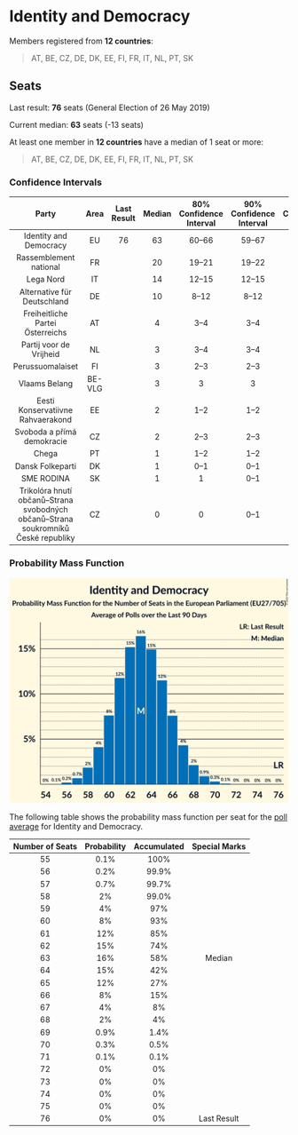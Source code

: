# Identity and Democracy

Members registered from **12 countries**:

> AT, BE, CZ, DE, DK, EE, FI, FR, IT, NL, PT, SK

## Seats

Last result: **76** seats (General Election of 26 May 2019)

Current median: **63** seats (-13 seats)

At least one member in **12 countries** have a median of 1 seat or more:

> AT, BE, CZ, DE, DK, EE, FI, FR, IT, NL, PT, SK

### Confidence Intervals

| Party | Area | Last Result | Median | 80% Confidence Interval | 90% Confidence Interval | 95% Confidence Interval | 99% Confidence Interval |
|:-----:|:----:|:-----------:|:------:|:-----------------------:|:-----------------------:|:-----------------------:|:-----------------------:|
| Identity and Democracy | EU | 76 | 63 | 60–66 | 59–67 | 58–68 | 57–69 |
| Rassemblement national | FR | | 20 | 19–21 | 19–22 | 18–22 | 18–23 |
| Lega Nord | IT | | 14 | 12–15 | 12–15 | 12–16 | 11–17 |
| Alternative für Deutschland | DE | | 10 | 8–12 | 8–12 | 7–13 | 7–13 |
| Freiheitliche Partei Österreichs | AT | | 4 | 3–4 | 3–4 | 3–4 | 3–5 |
| Partij voor de Vrijheid | NL | | 3 | 3–4 | 3–4 | 3–4 | 2–4 |
| Perussuomalaiset | FI | | 3 | 2–3 | 2–3 | 2–3 | 2–3 |
| Vlaams Belang | BE-VLG | | 3 | 3 | 3 | 3 | 2–3 |
| Eesti Konservatiivne Rahvaerakond | EE | | 2 | 1–2 | 1–2 | 1–2 | 1–2 |
| Svoboda a přímá demokracie | CZ | | 2 | 2–3 | 2–3 | 1–3 | 1–3 |
| Chega | PT | | 1 | 1–2 | 1–2 | 1–2 | 0–2 |
| Dansk Folkeparti | DK | | 1 | 0–1 | 0–1 | 0–1 | 0–1 |
| SME RODINA | SK | | 1 | 1 | 0–1 | 0–1 | 0–1 |
| Trikolóra hnutí občanů–Strana svobodných občanů–Strana soukromníků České republiky | CZ | | 0 | 0 | 0–1 | 0–1 | 0–1 |

### Probability Mass Function

![Graph with seats probability mass function not yet produced](average-2022-05-31-seats-pmf-identityanddemocracy.png "Seats Probability Mass Function")

The following table shows the probability mass function per seat for the [poll average](average-2022-05-31.html) for Identity and Democracy.

| Number of Seats | Probability | Accumulated | Special Marks |
|:---------------:|:-----------:|:-----------:|:-------------:|
| 55 | 0.1% | 100% |  |
| 56 | 0.2% | 99.9% |  |
| 57 | 0.7% | 99.7% |  |
| 58 | 2% | 99.0% |  |
| 59 | 4% | 97% |  |
| 60 | 8% | 93% |  |
| 61 | 12% | 85% |  |
| 62 | 15% | 74% |  |
| 63 | 16% | 58% | Median |
| 64 | 15% | 42% |  |
| 65 | 12% | 27% |  |
| 66 | 8% | 15% |  |
| 67 | 4% | 8% |  |
| 68 | 2% | 4% |  |
| 69 | 0.9% | 1.4% |  |
| 70 | 0.3% | 0.5% |  |
| 71 | 0.1% | 0.1% |  |
| 72 | 0% | 0% |  |
| 73 | 0% | 0% |  |
| 74 | 0% | 0% |  |
| 75 | 0% | 0% |  |
| 76 | 0% | 0% | Last Result |


